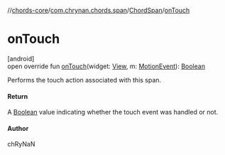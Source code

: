 //[chords-core](../../../index.md)/[com.chrynan.chords.span](../index.md)/[ChordSpan](index.md)/[onTouch](on-touch.md)

# onTouch

[android]\
open override fun [onTouch](on-touch.md)(widget: [View](https://developer.android.com/reference/kotlin/android/view/View.html), m: [MotionEvent](https://developer.android.com/reference/kotlin/android/view/MotionEvent.html)): [Boolean](https://kotlinlang.org/api/latest/jvm/stdlib/kotlin/-boolean/index.html)

Performs the touch action associated with this span.

#### Return

A [Boolean](https://kotlinlang.org/api/latest/jvm/stdlib/kotlin/-boolean/index.html) value indicating whether the touch event was handled or not.

#### Author

chRyNaN
